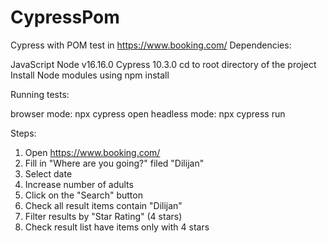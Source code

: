 # CypressPom
Cypress with POM test in https://www.booking.com/
Dependencies:

JavaScript
Node v16.16.0
Cypress 10.3.0
cd to root directory of the project Install Node modules using npm install

Running tests:

browser mode: npx cypress open
headless mode: npx cypress run

Steps:

1. Open https://www.booking.com/
2. Fill in "Where are you going?" filed "Dilijan"
3. Select date
4. Increase number of adults
5. Click on the "Search" button
6. Check all result items contain "Dilijan"
7. Filter results by "Star Rating" (4 stars)
8. Check result list have items only with 4 stars
